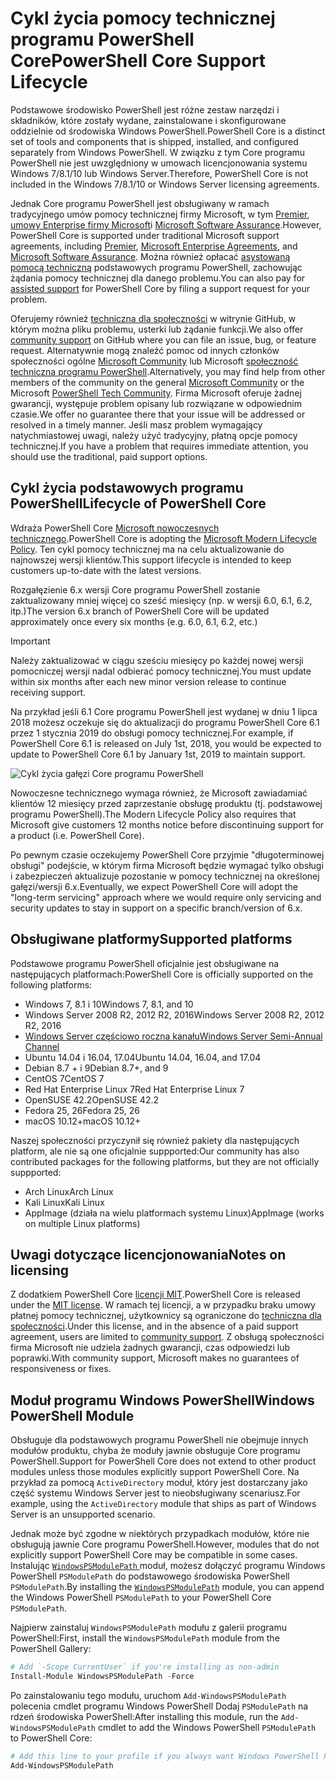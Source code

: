 # <a name="powershell-core-support-lifecycle"></a><span data-ttu-id="d0770-101">Cykl życia pomocy technicznej programu PowerShell Core</span><span class="sxs-lookup"><span data-stu-id="d0770-101">PowerShell Core Support Lifecycle</span></span>

<span data-ttu-id="d0770-102">Podstawowe środowisko PowerShell jest różne zestaw narzędzi i składników, które zostały wydane, zainstalowane i skonfigurowane oddzielnie od środowiska Windows PowerShell.</span><span class="sxs-lookup"><span data-stu-id="d0770-102">PowerShell Core is a distinct set of tools and components that is shipped, installed, and configured separately from Windows PowerShell.</span></span>
<span data-ttu-id="d0770-103">W związku z tym Core programu PowerShell nie jest uwzględniony w umowach licencjonowania systemu Windows 7/8.1/10 lub Windows Server.</span><span class="sxs-lookup"><span data-stu-id="d0770-103">Therefore, PowerShell Core is not included in the Windows 7/8.1/10 or Windows Server licensing agreements.</span></span>

<span data-ttu-id="d0770-104">Jednak Core programu PowerShell jest obsługiwany w ramach tradycyjnego umów pomocy technicznej firmy Microsoft, w tym [Premier][], [umowy Enterprise firmy Microsoft][enterprise-agreement]i [Microsoft Software Assurance][assurance].</span><span class="sxs-lookup"><span data-stu-id="d0770-104">However, PowerShell Core is supported under traditional Microsoft support agreements, including [Premier][], [Microsoft Enterprise Agreements][enterprise-agreement], and [Microsoft Software Assurance][assurance].</span></span>
<span data-ttu-id="d0770-105">Można również opłacać [asystowaną pomocą techniczną][] podstawowych programu PowerShell, zachowując żądania pomocy technicznej dla danego problemu.</span><span class="sxs-lookup"><span data-stu-id="d0770-105">You can also pay for [assisted support][] for PowerShell Core by filing a support request for your problem.</span></span>

<span data-ttu-id="d0770-106">Oferujemy również [techniczna dla społeczności][] w witrynie GitHub, w którym można pliku problemu, usterki lub żądanie funkcji.</span><span class="sxs-lookup"><span data-stu-id="d0770-106">We also offer [community support][] on GitHub where you can file an issue, bug, or feature request.</span></span>
<span data-ttu-id="d0770-107">Alternatywnie mogą znaleźć pomoc od innych członków społeczności ogólne [Microsoft Community][] lub Microsoft [społeczność techniczna programu PowerShell][].</span><span class="sxs-lookup"><span data-stu-id="d0770-107">Alternatively, you may find help from other members of the community on the general [Microsoft Community][] or the Microsoft [PowerShell Tech Community][].</span></span>
<span data-ttu-id="d0770-108">Firma Microsoft oferuje żadnej gwarancji, występuje problem opisany lub rozwiązane w odpowiednim czasie.</span><span class="sxs-lookup"><span data-stu-id="d0770-108">We offer no guarantee there that your issue will be addressed or resolved in a timely manner.</span></span>
<span data-ttu-id="d0770-109">Jeśli masz problem wymagający natychmiastowej uwagi, należy użyć tradycyjny, płatną opcje pomocy technicznej.</span><span class="sxs-lookup"><span data-stu-id="d0770-109">If you have a problem that requires immediate attention, you should use the traditional, paid support options.</span></span>

## <a name="lifecycle-of-powershell-core"></a><span data-ttu-id="d0770-110">Cykl życia podstawowych programu PowerShell</span><span class="sxs-lookup"><span data-stu-id="d0770-110">Lifecycle of PowerShell Core</span></span>

<span data-ttu-id="d0770-111">Wdraża PowerShell Core [Microsoft nowoczesnych technicznego][modern].</span><span class="sxs-lookup"><span data-stu-id="d0770-111">PowerShell Core is adopting the [Microsoft Modern Lifecycle Policy][modern].</span></span>
<span data-ttu-id="d0770-112">Ten cykl pomocy technicznej ma na celu aktualizowanie do najnowszej wersji klientów.</span><span class="sxs-lookup"><span data-stu-id="d0770-112">This support lifecycle is intended to keep customers up-to-date with the latest versions.</span></span>

<span data-ttu-id="d0770-113">Rozgałęzienie 6.x wersji Core programu PowerShell zostanie zaktualizowany mniej więcej co sześć miesięcy (np. w wersji 6.0, 6.1, 6.2, itp.)</span><span class="sxs-lookup"><span data-stu-id="d0770-113">The version 6.x branch of PowerShell Core will be updated approximately once every six months (e.g. 6.0, 6.1, 6.2, etc.)</span></span>

> [!IMPORTANT]
> <span data-ttu-id="d0770-114">Należy zaktualizować w ciągu sześciu miesięcy po każdej nowej wersji pomocniczej wersji nadal odbierać pomocy technicznej.</span><span class="sxs-lookup"><span data-stu-id="d0770-114">You must update within six months after each new minor version release to continue receiving support.</span></span>

<span data-ttu-id="d0770-115">Na przykład jeśli 6.1 Core programu PowerShell jest wydanej w dniu 1 lipca 2018 możesz oczekuje się do aktualizacji do programu PowerShell Core 6.1 przez 1 stycznia 2019 do obsługi pomocy technicznej.</span><span class="sxs-lookup"><span data-stu-id="d0770-115">For example, if PowerShell Core 6.1 is released on July 1st, 2018, you would be expected to update to PowerShell Core 6.1 by January 1st, 2019 to maintain support.</span></span>

![Cykl życia gałęzi Core programu PowerShell][lifecycle-chart]

<span data-ttu-id="d0770-117">Nowoczesne technicznego wymaga również, że Microsoft zawiadamiać klientów 12 miesięcy przed zaprzestanie obsługę produktu (tj. podstawowej programu PowerShell).</span><span class="sxs-lookup"><span data-stu-id="d0770-117">The Modern Lifecycle Policy also requires that Microsoft give customers 12 months notice before discontinuing support for a product (i.e. PowerShell Core).</span></span>

<span data-ttu-id="d0770-118">Po pewnym czasie oczekujemy PowerShell Core przyjmie "długoterminowej obsługi" podejście, w którym firma Microsoft będzie wymagać tylko obsługi i zabezpieczeń aktualizuje pozostanie w pomocy technicznej na określonej gałęzi/wersji 6.x.</span><span class="sxs-lookup"><span data-stu-id="d0770-118">Eventually, we expect PowerShell Core will adopt the "long-term servicing" approach where we would require only servicing and security updates to stay in support on a specific branch/version of 6.x.</span></span>

## <a name="supported-platforms"></a><span data-ttu-id="d0770-119">Obsługiwane platformy</span><span class="sxs-lookup"><span data-stu-id="d0770-119">Supported platforms</span></span>

<span data-ttu-id="d0770-120">Podstawowe programu PowerShell oficjalnie jest obsługiwane na następujących platformach:</span><span class="sxs-lookup"><span data-stu-id="d0770-120">PowerShell Core is officially supported on the following platforms:</span></span>

* <span data-ttu-id="d0770-121">Windows 7, 8.1 i 10</span><span class="sxs-lookup"><span data-stu-id="d0770-121">Windows 7, 8.1, and 10</span></span>
* <span data-ttu-id="d0770-122">Windows Server 2008 R2, 2012 R2, 2016</span><span class="sxs-lookup"><span data-stu-id="d0770-122">Windows Server 2008 R2, 2012 R2, 2016</span></span>
* <span data-ttu-id="d0770-123">[Windows Server częściowo roczna kanału][semi-annual]</span><span class="sxs-lookup"><span data-stu-id="d0770-123">[Windows Server Semi-Annual Channel][semi-annual]</span></span>
* <span data-ttu-id="d0770-124">Ubuntu 14.04 i 16.04, 17.04</span><span class="sxs-lookup"><span data-stu-id="d0770-124">Ubuntu 14.04, 16.04, and 17.04</span></span>
* <span data-ttu-id="d0770-125">Debian 8.7 + i 9</span><span class="sxs-lookup"><span data-stu-id="d0770-125">Debian 8.7+, and 9</span></span>
* <span data-ttu-id="d0770-126">CentOS 7</span><span class="sxs-lookup"><span data-stu-id="d0770-126">CentOS 7</span></span>
* <span data-ttu-id="d0770-127">Red Hat Enterprise Linux 7</span><span class="sxs-lookup"><span data-stu-id="d0770-127">Red Hat Enterprise Linux 7</span></span>
* <span data-ttu-id="d0770-128">OpenSUSE 42.2</span><span class="sxs-lookup"><span data-stu-id="d0770-128">OpenSUSE 42.2</span></span>
* <span data-ttu-id="d0770-129">Fedora 25, 26</span><span class="sxs-lookup"><span data-stu-id="d0770-129">Fedora 25, 26</span></span>
* <span data-ttu-id="d0770-130">macOS 10.12+</span><span class="sxs-lookup"><span data-stu-id="d0770-130">macOS 10.12+</span></span>

<span data-ttu-id="d0770-131">Naszej społeczności przyczynił się również pakiety dla następujących platform, ale nie są one oficjalnie suppported:</span><span class="sxs-lookup"><span data-stu-id="d0770-131">Our community has also contributed packages for the following platforms, but they are not officially suppported:</span></span>

* <span data-ttu-id="d0770-132">Arch Linux</span><span class="sxs-lookup"><span data-stu-id="d0770-132">Arch Linux</span></span>
* <span data-ttu-id="d0770-133">Kali Linux</span><span class="sxs-lookup"><span data-stu-id="d0770-133">Kali Linux</span></span>
* <span data-ttu-id="d0770-134">AppImage (działa na wielu platformach systemu Linux)</span><span class="sxs-lookup"><span data-stu-id="d0770-134">AppImage (works on multiple Linux platforms)</span></span>

## <a name="notes-on-licensing"></a><span data-ttu-id="d0770-135">Uwagi dotyczące licencjonowania</span><span class="sxs-lookup"><span data-stu-id="d0770-135">Notes on licensing</span></span>

<span data-ttu-id="d0770-136">Z dodatkiem PowerShell Core [licencji MIT][].</span><span class="sxs-lookup"><span data-stu-id="d0770-136">PowerShell Core is released under the [MIT license][].</span></span>
<span data-ttu-id="d0770-137">W ramach tej licencji, a w przypadku braku umowy płatnej pomocy technicznej, użytkownicy są ograniczone do [techniczna dla społeczności][].</span><span class="sxs-lookup"><span data-stu-id="d0770-137">Under this license, and in the absence of a paid support agreement, users are limited to [community support][].</span></span>
<span data-ttu-id="d0770-138">Z obsługą społeczności firma Microsoft nie udziela żadnych gwarancji, czas odpowiedzi lub poprawki.</span><span class="sxs-lookup"><span data-stu-id="d0770-138">With community support, Microsoft makes no guarantees of responsiveness or fixes.</span></span>

## <a name="windows-powershell-module"></a><span data-ttu-id="d0770-139">Moduł programu Windows PowerShell</span><span class="sxs-lookup"><span data-stu-id="d0770-139">Windows PowerShell Module</span></span>

<span data-ttu-id="d0770-140">Obsługuje dla podstawowych programu PowerShell nie obejmuje innych modułów produktu, chyba że moduły jawnie obsługuje Core programu PowerShell.</span><span class="sxs-lookup"><span data-stu-id="d0770-140">Support for PowerShell Core does not extend to other product modules unless those modules explicitly support PowerShell Core.</span></span>
<span data-ttu-id="d0770-141">Na przykład za pomocą `ActiveDirectory` moduł, który jest dostarczany jako część systemu Windows Server jest to nieobsługiwany scenariusz.</span><span class="sxs-lookup"><span data-stu-id="d0770-141">For example, using the `ActiveDirectory` module that ships as part of Windows Server is an unsupported scenario.</span></span>

<span data-ttu-id="d0770-142">Jednak może być zgodne w niektórych przypadkach modułów, które nie obsługują jawnie Core programu PowerShell.</span><span class="sxs-lookup"><span data-stu-id="d0770-142">However, modules that do not explicitly support PowerShell Core may be compatible in some cases.</span></span>
<span data-ttu-id="d0770-143">Instalując [ `WindowsPSModulePath` ][] moduł, możesz dołączyć programu Windows PowerShell `PSModulePath` do podstawowego środowiska PowerShell `PSModulePath`.</span><span class="sxs-lookup"><span data-stu-id="d0770-143">By installing the [`WindowsPSModulePath`][] module, you can append the Windows PowerShell `PSModulePath` to your PowerShell Core `PSModulePath`.</span></span>

<span data-ttu-id="d0770-144">Najpierw zainstaluj `WindowsPSModulePath` modułu z galerii programu PowerShell:</span><span class="sxs-lookup"><span data-stu-id="d0770-144">First, install the `WindowsPSModulePath` module from the PowerShell Gallery:</span></span>

```powershell
# Add `-Scope CurrentUser` if you're installing as non-admin
Install-Module WindowsPSModulePath -Force
```

<span data-ttu-id="d0770-145">Po zainstalowaniu tego modułu, uruchom `Add-WindowsPSModulePath` polecenia cmdlet programu Windows PowerShell Dodaj `PSModulePath` na rdzeń środowiska PowerShell:</span><span class="sxs-lookup"><span data-stu-id="d0770-145">After installing this module, run the `Add-WindowsPSModulePath` cmdlet to add the Windows PowerShell `PSModulePath` to PowerShell Core:</span></span>

```powershell
# Add this line to your profile if you always want Windows PowerShell PSModulePath
Add-WindowsPSModulePath
```

[Premier]: https://www.microsoft.com/en-us/microsoftservices/support.aspx
[enterprise-agreement]: https://www.microsoft.com/en-us/licensing/licensing-programs/enterprise.aspx
[assurance]: https://www.microsoft.com/en-us/licensing/licensing-programs/software-assurance-default.aspx
[techniczna dla społeczności]: https://github.com/powershell/powershell/issues
[community support]: https://github.com/powershell/powershell/issues
[Microsoft Community]: https://answers.microsoft.com/
[społeczność techniczna programu PowerShell]: https://techcommunity.microsoft.com/t5/PowerShell/ct-p/WindowsPowerShell
[PowerShell Tech Community]: https://techcommunity.microsoft.com/t5/PowerShell/ct-p/WindowsPowerShell
[asystowaną pomocą techniczną]: https://support.microsoft.com/assistedsupportproducts
[assisted support]: https://support.microsoft.com/assistedsupportproducts
[modern]: https://support.microsoft.com/help/30881/modern-lifecycle-policy
[lifecycle-chart]: ./images/modern-lifecycle.png
[semi-annual]: https://docs.microsoft.com/windows-server/get-started/semi-annual-channel-overview
[licencji MIT]: https://github.com/PowerShell/PowerShell/blob/master/LICENSE.txt
[MIT license]: https://github.com/PowerShell/PowerShell/blob/master/LICENSE.txt
[`WindowsPSModulePath`]: https://www.powershellgallery.com/packages/WindowsPSModulePath/